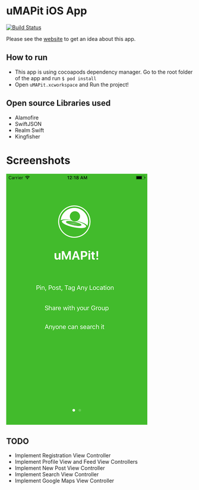 # uMAPit iOS App

[![Build Status](https://travis-ci.org/hassanabidpk/umapit_ios.svg?branch=master)](https://travis-ci.org/hassanabidpk/umapit_ios)

Please see the [website](http://www.umapit.co) to get an idea about this app.

## How to run

- This app is using cocoapods dependency manager. Go to the root folder of the app and run `$ pod install`
- Open `uMAPit.xcworkspace` and Run the project! 

## Open source Libraries used

- Alamofire
- SwiftJSON
- Realm Swift
- Kingfisher


# Screenshots

![Landing Screen](images/landing.png)


## TODO

- Implement Registration View Controller
- Implement Profile View and Feed View Controllers
- Implement New Post View Controller
- Implement Search View Controller
- Implement Google Maps View Controller